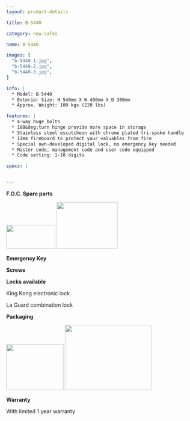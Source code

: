 ```yaml
---
layout: product-details

title: B-5440

category: new-safes

name: B-5440

images: [
  "b-5440-1.jpg",
  "b-5440-2.jpg",
  "b-5440-3.jpg",
]

info: |
  * Model: B-5440
  * Exterior Size: H 540mm X W 400mm X D 380mm
  * Approx. Weight: 100 kgs (220 lbs)

features: |
  * 4-way huge bolts
  * 180&deg;turn hinge provide more space in storage
  * Stainless steel escutcheon with chrome plated tri-spoke handle
  * 12mm fireboard to protect your valuables from fire
  * Special own-developed digital lock, no emergency key needed
  * Master code, management code and user code equipped
  * Code setting: 1-10 digits

specs: |


---
```


**F.O.C. Spare parts**

<img alt="" src="{IMAGE_CDN}/b-5440-4.jpg" style="width: 130px; height: 63px;" />

<img alt="" src="{IMAGE_CDN}/b-5440-5.jpg" style="width: 162px; height: 124px;" />

**Emergency Key**

**Screws**

**Locks available**

King Kong electronic lock

La Guard combination lock

**Packaging**

<img height="144" src="{IMAGE_CDN}/b-5440-6.jpg" style="width: 152px; height: 122px" width="183" />

<img alt="" src="{IMAGE_CDN}/b-5440-7.jpg" style="width: 230px; height: 173px;" />

**Warranty**

With limited 1 year warranty
